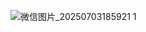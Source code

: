 ![微信图片_20250703185921](https://github.com/user-attachments/assets/8eafeaa2-6cdd-4a47-acb8-3dcbafda3963)
1
